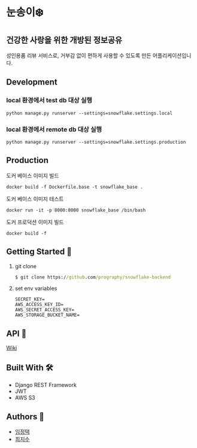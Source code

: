 # 눈송이❄️

## 건강한 사랑을 위한 개방된 정보공유
성인용품 리뷰 서비스로, 거부감 없이 편하게 사용할 수 있도록 만든 어플리케이션입니다.

## Development
### local 환경에서 test db 대상 실행
```
python manage.py runserver --settings=snowflake.settings.local
```
### local 환경에서 remote db 대상 실행
```
python manage.py runserver --settings=snowflake.settings.production
```

## Production
도커 베이스 이미지 빌드
```
docker build -f Dockerfile.base -t snowflake_base .
```
도커 베이스 이미지 테스트
```
docker run -it -p 8000:8000 snowflake_base /bin/bash 
```
도커 프로덕션 이미지 빌드
```
docker build -f 
```


## Getting Started 📖

1. git clone

   ```cmd
   $ git clone https://github.com/prography/snowflake-backend
   ```

2. set env variables
    ```
    SECRET_KEY=
    AWS_ACCESS_KEY_ID=
    AWS_SECRET_ACCESS_KEY=
    AWS_STORAGE_BUCKET_NAME=
    ```


## API 🔖

[Wiki](https://github.com/prography/snowflake-backend/wiki)



## Built With 🛠

- Django REST Framework
- JWT
- AWS S3



## Authors 👤

- [임정택](https://github.com/JeongtaekLim)
- [최지수](https://github.com/jisoo1170)

